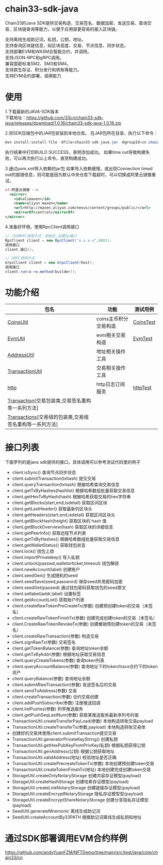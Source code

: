 # chain33-sdk-java
Chain33的Java SDK提供交易构造、交易签名、数据加密、发送交易、查询交易、区块链查询等能力，以便于应用层更容易的接入区块链。

支持离线生成助记词，私钥，公钥，地址。  
支持查询区块链信息，如区块高度、交易、节点信息、同步状态。  
支持部署EVM和WASM合智能合约，并调用。  
支持JSON-RPC和gRPC调用。  
兼容国密标准SM2、SM3和SM4。  
支持原生存证、积分发行和转账等能力。  
支持EVM合约部署，调用能力

# 使用
1.下载最新的JAVA-SDK版本  
下载地址：https://github.com/33cn/chain33-sdk-java/releases/download/1.0.16/chain33-sdk-java-1.0.16.zip  

2.将SDK压缩包中的JAR包安装到本地仓库。 
在JAR包所在目录，执行以下命令：  
``` java 
mvn install:install-file -Dfile=chain33-sdk-java.jar -DgroupId=cn.chain33 -DartifactId=chain33-sdk-java -Dversion=1.0.16 -Dpackaging=jar
```
执行结果中打印BUILD SUCCESS，表明添加成功。
如果time out导致构建失败，可以再次执行以上命令，直至构建成功。

3.通过pom.xml导入依赖的jar包
如果导入依赖缓慢，或出现Connection timed out的报错信息，则可能是因为默认中央仓库下载超时，可以切换成阿里云镜像重试。

``` xml
<!—阿里云镜像 -->
  <mirror> 
    <id>alimaven</id> 
	<name>aliyun maven</name>
    <url>http://maven.aliyun.com/nexus/content/groups/public/</url> 
    <mirrorOf>central</mirrorOf>         
</mirror>
```

4.准备好环境，使用RpcClient调用接口

``` java
// JSONRPC调用方式：初始化,设置Ip端口
RpcClient client = new RpcClient("x.x.x.x",8801);
调用接口
client.接口();
```

``` java
// GRPC调用方式
GrpcClient client = new GrpcClient(host);
调用接口
client.run(o->o.method(builder));
```
# 功能介绍

   包名|功能|测试用例
   ----|---|---
   [CoinsUtil](./src/main/java/cn/chain33/javasdk/utils/CoinsUtil.java)|coins主币积分交易构造|[CoinsTest](./src/test/java/cn/chain33/javasdk/model/CoinsTest.java)
   [EvmUtil](./src/main/java/cn/chain33/javasdk/utils/EvmUtil.java)|evm相关交易构造|[EvmTest](./src/test/java/cn/chain33/javasdk/model/EvmTest.java)
   [AddressUtil](./src/main/java/cn/chain33/javasdk/utils/AddressUtil.java)|地址相关操作工具|
   [TransactionUtil](./src/main/java/cn/chain33/javasdk/utils/TransactionUtil.java)|交易相关操作工具|
   [http](./src/main/java/cn/chain33/javasdk/server/http)|http日志订阅服务|[httpTest](./src/test/java/cn/chain33/javasdk/server/http)
   [Transaction](./src/main/java/cn/chain33/javasdk/model/protobuf/Transaction.java)[交易包装类,交易签名重构等一系列方法]|
   [Transactions](./src/main/java/cn/chain33/javasdk/model/protobuf/Transactions.java)[交易组的包装类,交易组签名重构等一系列方法]|
# 接口列表
下面罗列的是java sdk提供的接口，具体调用可以参考测试代码里的例子

 - client.isSync() 	查询节点同步状态
 - client.submitTransaction(txhash)	提交交易
 - client.queryTransaction(txhash)   根据哈希查询交易信息
 - client.getTxByHashes(hashlist)     根据哈希数组批量获取交易信息
 - client.getHexTxByHash(hash)     根据哈希获取交易的hex字符串
 - client.getBlocks(start,end,isdetail)    获取区间区块
 - client.getLastHeader()    获取最新的区块头
 - client.getHeaders(start,end,isdetail)    获取区间区块头
 - client.getBlockHash(height)     获取区块的 hash 值
 - client.getBlockOverview(hash)    获取区块的详细信息
 - client.getPeerInfo()    获取远程节点列表 
 - client.getTxByHashes()    根据哈希数组批量获取交易信息
 - client.getWalletStatus()    获取钱包状态
 - client.lock()    钱包上锁
 - client.importPrivatekey()    导入私钥
 - client.unlock(passwd,walletorticket,timeout)   钱包解锁
 - client.newAccount(label)    创建账户
 - client.seedGen()    生成随机的seed
 - client.seedSave(seed,password)    保存seed并用密码加密
 - client.seedGet(passwd)    通过钱包密码获取钱包的seed原文
 - client.setlabel(addr,label)    设置标签
 - client.getAccountList()     获取账户列表
 - client.createRawTokenPreCreateTx(参数)    创建预创建token的交易（未签名）
 - client.createRawTokenFinishTx(参数)   创建完成创建token的交易（未签名）
 - client.CreateRawTokenRevokeTx(参数)   创建撤销预创建token的交易（未签名）
 - client.createRawTransaction(参数)    构造交易
 - client.signRawTx(参数)    交易签名
 - client.getTokenBalance(参数)    查询地址token余额
 - client.getTxByAddr(参数)    根据地址获取交易信息
 - client.queryCreateTokens(参数)    查询token列表
 - client.queryAccountBalance(参数)    查询地址下的token/trace合约下的token资产
 - client.queryBalance(参数)    查询地址余额
 - client.submitRawTransaction(参数)    发送签名后的交易
 - client.sendToAddress(参数)    交易
 - client.createTransaction(参数)    合约交易创建
 - client.addPushSubscribe(参数)    注册推送回调
 - client.listPushes(参数)    列举推送服务
 - client.getPushSeqLastNum(参数)    获取某推送服务最新序列号的值
 - TransactionUtil.createTransferPayLoad(参数)	本地构造转账交易payload
 - TransactionUtil.createTransferTx(参数,payload)	本地构造转账交易体
 - 创建好的交易体使用client.submitTransaction提交交易
 - TransactionUtil.generatorPrivateKeyString()	创建私钥
 - TransactionUtil.getHexPubKeyFromPrivKey(私钥)	根据私钥获得公钥
 - TransactionUtil.genAddress(公钥)	根据公钥获取地址
 - TransactionUtil.validAddress(地址)	校验地址是否正确
 - TransactionUtil.createPrecreateTokenTx(参数)    本地创建预创建token交易
 - TransactionUtil.createTokenFinishTx(地址)   本地创建完成创建token交易
 - StorageUtil.createOnlyNotaryStorage 创建内容存证模型(payload)
 - StorageUtil.createHashStorage 创建哈希存证模型(payload)
 - StorageUtil.createLinkNotaryStorage 创建链接存证模型(payload)
 - StorageUtil.createEncryptNotaryStorage 隐私存证模型型(payload)
 - StorageUtil.createEncryptShareNotaryStorage 创建分享隐私存证模型(payload)
 - SeedUtil.generateMnemonic  离线生成助记词
 - SeedUtil.createAccountBy33PATH  根据助记词离线生成私钥和地址
 
 # 通过SDK部署调用EVM合约样例
 https://github.com/andyYuanFZM/NFTDemo/tree/main/src/test/java/com/chain33/cn
 



